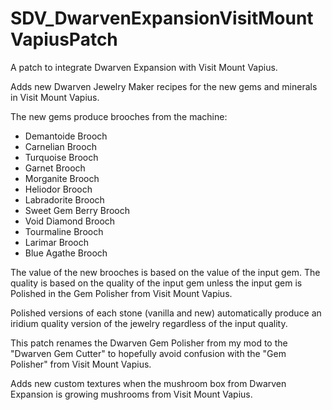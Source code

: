 # SDV_DwarvenExpansionVisitMountVapiusPatch
A patch to integrate Dwarven Expansion with Visit Mount Vapius.

Adds new Dwarven Jewelry Maker recipes for the new gems and minerals in Visit Mount Vapius.

The new gems produce brooches from the machine:
- Demantoide Brooch
- Carnelian Brooch
- Turquoise Brooch
- Garnet Brooch
- Morganite Brooch
- Heliodor Brooch
- Labradorite Brooch
- Sweet Gem Berry Brooch
- Void Diamond Brooch
- Tourmaline Brooch
- Larimar Brooch
- Blue Agathe Brooch

The value of the new brooches is based on the value of the input gem.  The quality is based on the quality of the input gem unless the input gem is Polished in the Gem Polisher from Visit Mount Vapius.

Polished versions of each stone (vanilla and new) automatically produce an iridium quality version of the jewelry regardless of the input quality.

This patch renames the Dwarven Gem Polisher from my mod to the "Dwarven Gem Cutter" to hopefully avoid confusion with the "Gem Polisher" from Visit Mount Vapius.

Adds new custom textures when the mushroom box from Dwarven Expansion is growing mushrooms from Visit Mount Vapius.
